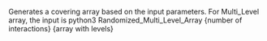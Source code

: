 Generates a covering array based on the input parameters.
  For Multi_Level array, the input is
    python3 Randomized_Multi_Level_Array {number of interactions} {array with levels}

